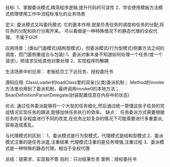 目标:
 1、掌握委派模式,精简程序逻辑,提升代码的可读性
 2、学会使用模板方法模式梳理使用工作中流程标准化的业务场景
 
定义:
  委派模式又叫委托模式:
   它的基本作用:就是负责任务的调度和任务的分配,将任务的分配和执行分离开来。
   可以看做是一种特殊情况下的静态代理的全权代理。
  不属于GOF

应用场景：(类似门面模式(结构型模式)，但委派模式(行为型模式)侧重方法之间的调度，而门面侧重组合与包装)
 1、委派对象本身不知道如何处理一个任务(或一个请求)，把请求交给其他对象处理
 2、实现程序的解耦

生活场景中的应用：
   老板给员工下达任务、授权委托书

源码应用:
    ClassLoader的loadClass里的双亲(父类)委派机制；
    Method的invoke方法里也用到了委派机制，最终调用invoke0的本地方法；
    BeanDefinitionParserDelegate(封装配置信息在内存中的状态)

优点:
   通过任务委派能够将一个大型的任务细化,然后通过统一管理这些子任务的完成情况实现任务的跟进,能够加快任务执行的效率。
缺点：
任务委派方式需要根据任务的复杂程度进行不同的改变,在任务比较复杂的情况下可能需要进行多重委派,容易造成紊乱。

与代理模式的区别：
1、委派模式是行为型模式，代理模式是结构型模式
2、委派模式注重的是任务派遣,注重结果
  代理模式注重的是任务增强,注重过程
3、委派模式是一种特殊的静态代理，相当于全权代理

总结：提需求，实现我不管
目的：只对结果负责
案例：授权委托书

